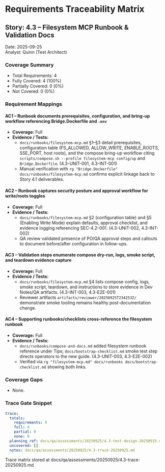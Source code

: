 # Requirements Traceability Matrix

## Story: 4.3 – Filesystem MCP Runbook & Validation Docs

Date: 2025-09-25  
Analyst: Quinn (Test Architect)

### Coverage Summary
- Total Requirements: 4
- Fully Covered: 4 (100%)
- Partially Covered: 0 (0%)
- Not Covered: 0 (0%)

### Requirement Mappings

#### AC1 – Runbook documents prerequisites, configuration, and bring-up workflow referencing Bridge.Dockerfile and `.env`
- **Coverage:** Full
- **Evidence / Tests:**
  - `docs/runbooks/filesystem-mcp.md` §1–§3 detail prerequisites, configuration table (FS_ALLOWED, ALLOW_WRITE, ENABLE_ROOTS, SSE_PORT, host roots), and the compose bring-up workflow citing `scripts/compose.sh --profile filesystem-mcp config/up` and `Bridge.Dockerfile`. (4.3-UNIT-001, 4.3-INT-001)
  - Manual verification with `rg "Bridge.Dockerfile" docs/runbooks/filesystem-mcp.md` confirms explicit linkage back to Story 4.1 deliverables.

#### AC2 – Runbook captures security posture and approval workflow for write/roots toggles
- **Coverage:** Full
- **Evidence / Tests:**
  - `docs/runbooks/filesystem-mcp.md` §2 (configuration table) and §5 (Enabling Write Mode) explain defaults, approval checklist, and evidence logging referencing SEC-4.2-001. (4.3-UNIT-002, 4.3-INT-002)
  - QA review validated presence of PO/QA approval steps and callouts to document before/after configuration in follow-ups.

#### AC3 – Validation steps enumerate compose dry-run, logs, smoke script, and teardown evidence capture
- **Coverage:** Full
- **Evidence / Tests:**
  - `docs/runbooks/filesystem-mcp.md` §4 lists compose config, logs, smoke script, teardown, and instructions to store evidence in Dev Notes/QA artifacts. (4.3-INT-003, 4.3-E2E-001)
  - Reviewer artifacts `artifacts/reviewer/20250925T234253Z/` demonstrate smoke tooling remains healthy post-documentation change.

#### AC4 – Supporting runbooks/checklists cross-reference the filesystem runbook
- **Coverage:** Full
- **Evidence / Tests:**
  - `docs/runbooks/compose-and-docs.md` added filesystem runbook reference under Tips; `docs/bootstrap-checklist.md` smoke test step directs operators to the new guide. (4.3-UNIT-003, 4.3-E2E-002)
  - Verified via `rg "filesystem-mcp.md" docs/runbooks docs/bootstrap-checklist.md` showing both links.

### Coverage Gaps
- None.

### Trace Gate Snippet
```yaml
trace:
  totals:
    requirements: 4
    full: 4
    partial: 0
    none: 0
  planning_ref: docs/qa/assessments/20250925/4.3-test-design-20250925.md
  uncovered: []
  notes: docs/qa/assessments/20250925/4.3-trace-20250925.md
```

Trace matrix stored at docs/qa/assessments/20250925/4.3-trace-20250925.md
